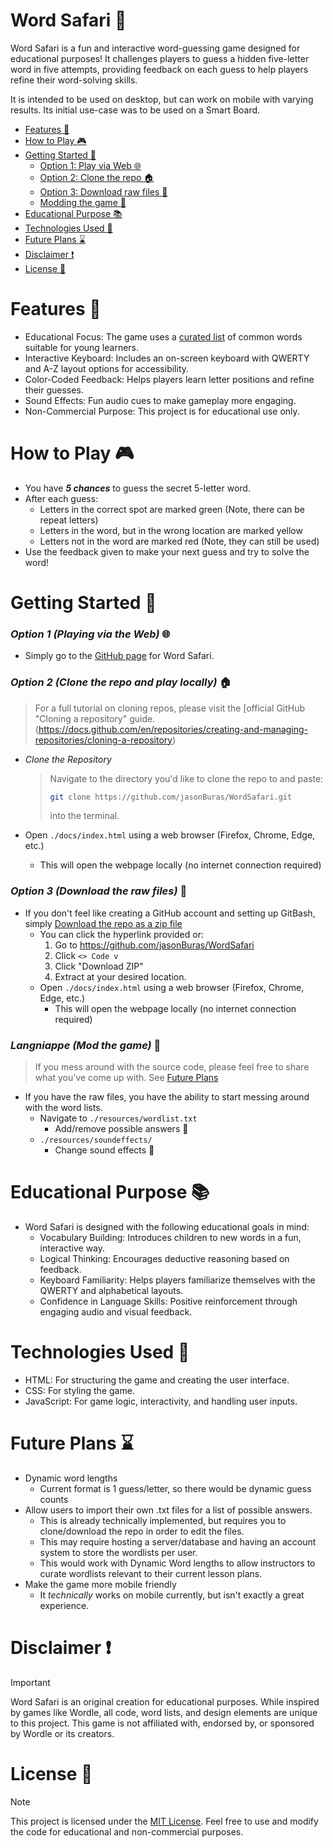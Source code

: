 # **Word Safari** :tiger:
Word Safari is a fun and interactive word-guessing game designed for educational purposes! It challenges players to guess a hidden five-letter word in five attempts, providing feedback on each guess to help players refine their word-solving skills.

It is intended to be used on desktop, but can work on mobile with varying results. Its initial use-case was to be used on a Smart Board.

- [Features :memo:](#features-memo) 
- [How to Play :video_game:](#how-to-play-video_game)
- [Getting Started :rocket:](#getting-started-rocket)
    - [Option 1: Play via Web :globe_with_meridians:](#option-1-playing-via-the-web-globe_with_meridians)
    - [Option 2: Clone the repo :house:](#option-2-clone-the-repo-and-play-locally-house)
    - [Option 3: Download raw files :file_folder:](#option-3-download-the-raw-files-file_folder)
    - [Modding the game :cookie:](#langniappe-mod-the-game-cookie)
- [Educational Purpose :books:](#educational-purpose-books)
- [Technologies Used :test_tube:](#technologies-used-test_tube)
- [Future Plans :hourglass:](#future-plans-hourglass)
- [Disclaimer :heavy_exclamation_mark:](#disclaimer-heavy_exclamation_mark)
- [License :scroll:](#license-scroll)

# **Features** :memo:
- Educational Focus: The game uses a [curated list](https://github.com/jasonBuras/WordSafari/blob/main/docs/resources/wordlist.txt) of common words suitable for young learners.
- Interactive Keyboard: Includes an on-screen keyboard with QWERTY and A-Z layout options for accessibility.
- Color-Coded Feedback: Helps players learn letter positions and refine their guesses.
- Sound Effects: Fun audio cues to make gameplay more engaging.
- Non-Commercial Purpose: This project is for educational use only.

# **How to Play** :video_game:
- You have ***5 chances*** to guess the secret 5-letter word.
- After each guess:
    - Letters in the correct spot are marked green (Note, there can be repeat letters)
    - Letters in the word, but in the wrong location are marked yellow
    - Letters not in the word are marked red (Note, they can still be used)
- Use the feedback given to make your next guess and try to solve the word!

# **Getting Started** :rocket:
### *Option 1 (Playing via the Web)* :globe_with_meridians:
- Simply go to the [GitHub page](https://jasonburas.github.io/WordSafari/) for Word Safari.

### *Option 2 (Clone the repo and play locally)* :house:
> For a full tutorial on cloning repos, please visit the [official GitHub "Cloning a repository" guide.(https://docs.github.com/en/repositories/creating-and-managing-repositories/cloning-a-repository)
- *Clone the Repository*
    > Navigate to the directory you'd like to clone the repo to and paste:
    >    ```bash
    >   git clone https://github.com/jasonBuras/WordSafari.git
    >    ```
    > into the terminal.

- Open `./docs/index.html` using a web browser (Firefox, Chrome, Edge, etc.)
    - This will open the webpage locally (no internet connection required)

### *Option 3 (Download the raw files)* :file_folder:
- If you don't feel like creating a GitHub account and setting up GitBash, simply [Download the repo as a zip file](https://github.com/jasonBuras/WordSafari/archive/refs/heads/main.zip)
    - You can click the hyperlink provided or: 
        1. Go to https://github.com/jasonBuras/WordSafari
        2. Click `<> Code v`
        3. Click "Download ZIP"
        4. Extract at your desired location.
    - Open `./docs/index.html` using a web browser (Firefox, Chrome, Edge, etc.)
        - This will open the webpage locally (no internet connection required)

### *Langniappe (Mod the game)* :cookie:
> If you mess around with the source code, please feel free to share what you've come up with. See [Future Plans](#future-plans-hourglass)
- If you have the raw files, you have the ability to start messing around with the word lists.
    - Navigate to `./resources/wordlist.txt`
        - Add/remove possible answers :book:
    - `./resources/soundeffects/`
        - Change sound effects :musical_note:
    
# **Educational Purpose** :books:
- Word Safari is designed with the following educational goals in mind:
    - Vocabulary Building: Introduces children to new words in a fun, interactive way.
    - Logical Thinking: Encourages deductive reasoning based on feedback.
    - Keyboard Familiarity: Helps players familiarize themselves with the QWERTY and alphabetical layouts.
    - Confidence in Language Skills: Positive reinforcement through engaging audio and visual feedback.

# **Technologies Used** :test_tube:
- HTML: For structuring the game and creating the user interface.
- CSS: For styling the game.
- JavaScript: For game logic, interactivity, and handling user inputs.

# **Future Plans** :hourglass:
- Dynamic word lengths
    - Current format is 1 guess/letter, so there would be dynamic guess counts
- Allow users to import their own .txt files for a list of possible answers.
    - This is already technically implemented, but requires you to clone/download the repo in order to edit the files.
    - This may require hosting a server/database and having an account system to store the wordlists per user.
    - This would work with Dynamic Word lengths to allow instructors to curate wordlists relevant to their current lesson plans.
- Make the game more mobile friendly
    - It *technically* works on mobile currently, but isn't exactly a great experience.

# **Disclaimer** :heavy_exclamation_mark:
> [!IMPORTANT]
> Word Safari is an original creation for educational purposes. While inspired by games like Wordle, all code, word lists, and design elements are unique to this project. This game is not affiliated with, endorsed by, or sponsored by Wordle or its creators.

# **License** :scroll:
> [!NOTE] 
> This project is licensed under the [MIT License](https://mit-license.org). Feel free to use and modify the code for educational and non-commercial purposes.